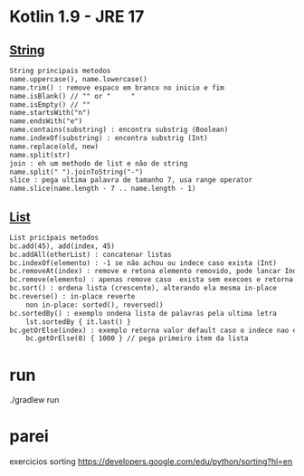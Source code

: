 # Kotlin 1.9 - JRE 17 

## [String](./app/src/main/kotlin/com/alexaleluia12/MyString.kt)
```txt
String principais metodos
name.uppercase(), name.lowercase()
name.trim() : remove espaco em branco no inicio e fim
name.isBlank() // "" or "     "
name.isEmpty() // ""
name.startsWith("n")
name.endsWith("e")
name.contains(substring) : encontra substrig (Boolean)
name.indexOf(substring) : encontra substrig (Int)
name.replace(old, new)
name.split(str)
join : eh um methodo de list e não de string
name.split(" ").joinToString("-")
slice : pega ultima palavra de tamanho 7, usa range operator
name.slice(name.length - 7 .. name.length - 1)
```

## [List](./app/src/main/kotlin/com/alexaleluia12/MyList.kt)
```txt
List pricipais metodos
bc.add(45), add(index, 45)
bc.addAll(otherList) : concatenar listas
bc.indexOf(elemento) : -1 se não achou ou indece caso exista (Int)
bc.removeAt(index) : remove e retona elemento removido, pode lancar IndexOutOfBoundsException
bc.remove(elemento) : apenas remove caso  exista sem execoes e retorna um (Boolean)
bc.sort() : ordena lista (crescente), alterando ela mesma in-place
bc.reverse() : in-place reverte
    non in-place: sorted(), reversed()
bc.sortedBy() : exemplo ondena lista de palavras pela ultima letra
    lst.sortedBy { it.last() }
bc.getOrElse(index) : exemplo retorna valor default caso o indece nao exista, n~ lanca exceção
    bc.getOrElse(0) { 1000 } // pega primeiro item da lista
```

# run
./gradlew run

# parei
exercicios sorting
https://developers.google.com/edu/python/sorting?hl=en
